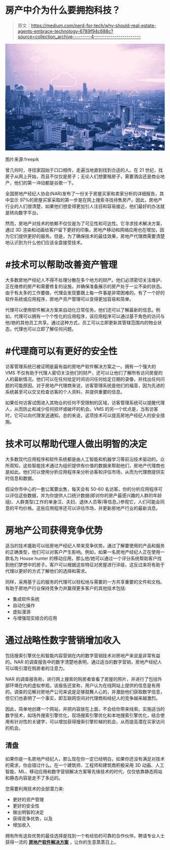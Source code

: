 # 房产中介为什么要拥抱科技？

> 原文：<https://medium.com/nerd-for-tech/why-should-real-estate-agents-embrace-technology-6789f94c688c?source=collection_archive---------4----------------------->

![](img/b19ee99a9a3bcf21a50688ac1ea2a845.png)

图片来源:freepik

曾几何时，寻找家园始于口口相传，走遍当地直到找到合适的人。在 21 世纪，找房子从网上开始，而且不仅仅是房子；无论人们想要租房子，需要酒店还是商业地产，他们的第一冲动都是谷歌一下。

全国房地产经纪人协会(NAR)发布了一份关于房屋买家和卖家分析的详细报告，其中显示 97%的房屋买家采取的第一步是在网上搜索寻找待售房产。因此，房地产行业的人们很清楚，如果他们想变得更加引人注目和容易接近，他们最好的办法就是转向数字平台。

然而，房地产对技术的依赖不仅仅是为了可见性和可达性。它寻求技术解决方案，通过 3D 渲染和动画给客户留下更好的印象。房地产移动和网络应用也在增加，因为它们提供更好的服务。但是，为了确保技术的最佳效果，房地产代理商需要清楚地认识到为什么他们应该全盘接受技术。

# **#技术可以帮助改善资产管理**

大多数房地产经纪人不得不处理分散在多个地方的财产。他们必须密切关注维护、正在维修的房产和需要修复的设施，并确保准备展示的房产处于一尘不染的状态。由于有太多的工作要做，代理会发现要跟上每一件事是非常困难的。有了一个好的软件系统或应用程序，房地产资产管理可以变得更加容易和简单。

代理可以使用软件解决方案来自动化日常任务。他们还可以了解最新的信息。例如，代理可以拥有一个个性化的应用程序，该应用程序可以通过基于角色的访问与他/她的其他员工共享。通过这种方式，员工可以立即更新其管辖范围内的物业状态，代理也可以立即了解任何问题。

# **#代理商可以有更好的安全性**

访客管理系统已被证明是最有益的房地产软件解决方案之一。拥有一个强大的 VMS 不仅有助于代理人密切关注他们的财产，还可以让他们了解所有访问房屋的人的最新情况。他们可以在任何给定时间访问任何给定日期的录像，并找出任何问题的可能原因。对于房地产代理商来说，访客管理系统是他们的福音，因为先进的系统甚至可以交叉检查访客的个人资料，并提供重要的信息。

如果任何访客试图进入其物业的任何不受限制的区域，访客管理系统可以提醒代理人，从而防止和减少任何损坏或破坏的机会。VMS 的另一个优点是，当有访客时，它可以向代理发送通知。总的来说，这项技术可以提高房地产经纪人的安全措施。

# **技术可以帮助代理人做出明智的决定**

大多数现代应用程序和软件系统都是由人工智能和机器学习等前沿技术驱动的。众所周知，这些智能技术通过为组织提供有价值的数据来帮助他们，房地产代理商也是如此。他们可以使用分析应用程序来分析访客和评估市场，从而为代理商提供实时信息和数据。

假设你市中心的一套公寓要出售，每天会有 50-60 名访客。你的分析应用程序可以评估这些数据，并为你提供人口统计数据(即对你的房产最感兴趣的人群的年龄组)、人群类型(工作的单身汉、夫妇、退休人员等)等信息。)参观它，人们可能会同意的平均价格。这些应用程序还可以评估市场，并更新房地产行业的最新消息。

# **房地产公司获得竞争优势**

适当的技术援助可以给房地产经纪人带来竞争优势。通过了解要使用的产品和服务的正确类型，他们可以对客户产生影响。例如，如果一名房地产经纪人正在使用一款名为 House hunter 的移动应用，那么他/她可以通过一个评分系统帮助客户找到他们梦想中的房子。客户可以根据这些特征对房屋进行评级，这反过来将有助于代理以更好的方式了解他们的选择和需求。

同样，采用基于云的服务的代理可以轻松地与需要的一方共享重要的文件和文档。有助于房地产行业保持竞争力并赢得更多客户的其他技术包括:

*   集成软件系统
*   自动化操作
*   虚拟漫游
*   与增强现实结合的应用

# **通过战略性数字营销增加收入**

包括搜索引擎优化和智能内容营销在内的数字营销技术对房地产来说是非常有益的。NAR 的调查报告中的数字清楚地表明，通过适当的数字营销，房地产经纪人可以吸引潜在购房者的注意力。

NAR 的调查报告称，进行网上搜索的购房者查看了房屋的照片，并进行了包括外部环境在内的虚拟参观。该报告还宣称，用户认为在线网站上提供的信息是有用的。调查的见解对房地产公司来说是足够鼓舞人心的，并激励他们获取数字信息，但它们也表明了一个事实，即互联网空间对代理商和经纪人的竞争越来越激烈。

因此，简单地创建一个网站，并把内容放在上面，不会给你带来线索。实施适当的数字技术，如场外搜索引擎优化，现场搜索引擎优化和本地搜索引擎优化，结合使用有针对性的关键字，可以增加获得搜索引擎阶梯的机会，从而提高潜在买家访问的机会。

## **清盘**

如果你是一名房地产经纪人，那么现在你一定已经明白，如果你还没有满足对技术的需求，你会错过什么。在一个建筑师、工程师和建筑商积极采用 3D 动画、人工智能、ML、移动应用和数字营销解决方案等先锋技术的时代，仅仅依靠静态网站和静态内容是走不了多远的。

您需要利用技术的全部潜力来:

*   更好的资产管理
*   更好的安全性
*   做出明智的决定
*   获得竞争优势，以及
*   增加收入

拥有所有这些优势的最佳选择是找到一个有经验的可靠的合作伙伴。聘请专业人士获得一流的 [**房地产软件解决方案**](https://www.hiddenbrains.com/real-estate.html) ，让你的生意蒸蒸日上。